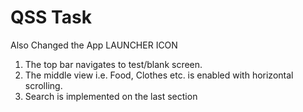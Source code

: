 # QSS Task

Also Changed the App LAUNCHER ICON

 1. The top bar navigates to test/blank screen.
 2. The middle view i.e. Food, Clothes etc. is enabled with horizontal scrolling.
 3. Search is implemented on the last section 
 

